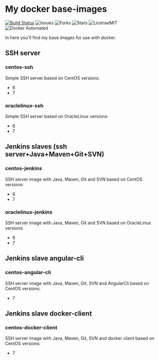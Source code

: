 # My docker base-images

[![Build Status](https://travis-ci.org/tramasoli-docker/base-images.svg?branch=master)](https://travis-ci.org/tramasoli-docker/base-images)
![Issues](https://img.shields.io/github/issues/tramasoli-docker/base-images.svg)
![Forks](https://img.shields.io/github/forks/tramasoli-docker/base-images.svg)
![Stars](https://img.shields.io/github/stars/tramasoli-docker/base-images.svg)
![LicenseMIT](https://img.shields.io/badge/license-MIT-blue.svg)
![Docker Automated](https://img.shields.io/docker/automated/tramasoli/base-images.svg)

In here you'll find my base images for use with docker.

## SSH server
### centos-ssh

Simple SSH server based on CentOS versions:
* 6
* 7

### oraclelinux-ssh

Simple SSH server based on OracleLinux versions:
* 6
* 7

## Jenkins slaves (ssh server+Java+Maven+Git+SVN)
### centos-jenkins

SSH server image with Java, Maven, Git and SVN based on CentOS versions:
* 6
* 7

### oraclelinux-jenkins

SSH server image with Java, Maven, Git and SVN based on OracleLinux versions:
* 6
* 7

## Jenkins slave angular-cli
### centos-angular-cli

SSH server image with Java, Maven, Git, SVN and AngularCli based on CentOS versions:
* 7

## Jenkins slave docker-client
### centos-docker-client

SSH server image with Java, Maven, Git, SVN and docker client based on CentOS versions:
* 7
